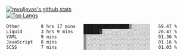 [![mvuljevas's github stats](https://github-readme-stats.vercel.app/api?username=mvuljevas&show_icons=true&theme=dracula)](https://www.mvuljevas.com)
<br>
[![Top Langs](https://github-readme-stats.vercel.app/api/top-langs/?username=mvuljevas&theme=dracula)](https://www.mvuljevas.com)

<!--START_SECTION:waka-->
```text
Other        8 hrs 17 mins   █████████████████▒░░░░░░░   69.47 % 
Liquid       3 hrs 9 mins    ██████▓░░░░░░░░░░░░░░░░░░   26.47 % 
YAML         9 mins          ▒░░░░░░░░░░░░░░░░░░░░░░░░   01.36 % 
JavaScript   8 mins          ▒░░░░░░░░░░░░░░░░░░░░░░░░   01.16 % 
SCSS         7 mins          ▒░░░░░░░░░░░░░░░░░░░░░░░░   01.03 % 
```
<!--END_SECTION:waka-->
